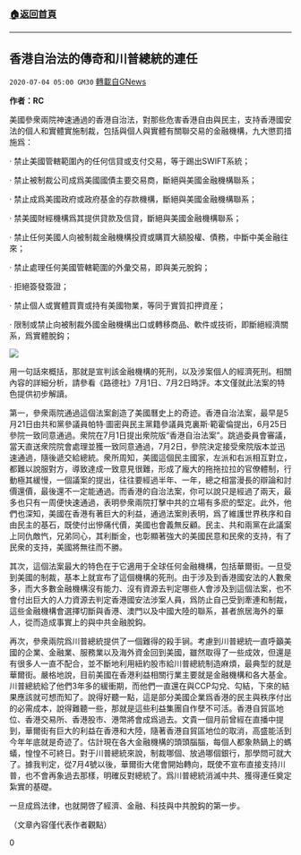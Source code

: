###  [:house:返回首頁](https://github.com/ourhimalayas/txt)
---

## 香港自治法的傳奇和川普總統的連任
`2020-07-04 05:00 GM30` [轉載自GNews](https://gnews.org/zh-hant/253582/)

**作者：RC**

美國參衆兩院神速通過的香港自治法，對那些危害香港自由與民主，支持香港國安法的個人和實體實施制裁，包括與個人與實體有關聯交易的金融機構，九大懲罰措施爲：

· 禁止美國管轄範圍內的任何信貸或支付交易，等于踢出SWIFT系統；

· 禁止被制裁公司成爲美國國債主要交易商，斷絕與美國金融機構聯系；

· 禁止成爲美國政府或政府基金的存款機構，斷絕與美國金融機構聯系；

· 禁美國財經機構爲其提供貸款及信貸，斷絕與美國金融機構聯系；

· 禁止任何美國人向被制裁金融機構投資或購買大額股權、債務，中斷中美金融往來；

· 禁止處理任何美國管轄範圍的外彙交易，即與美元脫鈎；

· 拒絕簽發簽證；

· 禁止個人或實體買賣或持有美國物業，等同于實質扣押資産；

· 限制或禁止向被制裁外國金融機構出口或轉移商品、軟件或技術，即斷絕經濟關系，爲實體脫鈎；

![](https://s3.amazonaws.com/gnews-media-offload/wp-content/uploads/2020/07/04044227/600_phpLhUdNP-1.jpg)

用一句話來概括，那就是宣判該金融機構的死刑，以及涉案個人的經濟死刑。相關內容的詳細分析，請參看《路德社》7月1日、7月2日時評。本文僅就此法案的特色提供初步解讀。

第一，參衆兩院通過這個法案創造了美國曆史上的奇迹。香港自治法案，最早是5月21日由共和黨參議員帕特·圖密與民主黨籍參議員克裏斯·範霍倫提出，6月25日參院一致同意通過。衆院在7月1日提出衆院版“香港自治法案”。跳過委員會審議，當天直送衆院院會處理並獲一致同意通過，7月2日，參院決定接受衆院版本並迅速通過，隨後遞交給總統。衆所周知，美國這個民主國家，左派和右派相互對立，都難以說服對方，導致達成一致意見很難，形成了龐大的拖拖拉拉的官僚體制，行動極其緩慢，一個議案的提出，往往要經過半年、一年，總之相當漫長的辯論和討價還價，最後還不一定能通過。而香港的自治法案，你可以說只是經過了兩天，最多也只有一周便快速通過，表明參衆兩院打擊中共的立場有多麽的堅定。此外，他們也深知，美國在香港有著巨大的利益，通過法案則表明，爲了維護世界秩序和自由民主的基石，既使付出慘痛代價，美國也會義無反顧。民主、共和兩黨在此議案上同仇敵忾，兄弟同心，其利斷金，也彰顯著強大的美國民意和民衆的支持，有了民衆的支持，美國將無往而不勝。

其次，這個法案最大的特色在于它適用于全球任何金融機構，包括華爾街。一旦受到美國的制裁，基本上就宣布了這個機構的死刑。由于涉及到香港國安法的人數衆多，而大多數金融機構沒有能力、沒有資源去判定哪些人會涉及到這個法案，也不會付出巨大的人力資源去判定香港國安法涉案人員，爲防止自己受到牽連和制裁，這些金融機構會選擇切斷與香港、澳門以及中國大陸的聯系，甚者旅居海外的華人，從而造成事實上的與中共金融脫鈎。

再次，參衆兩院爲川普總統提供了一個難得的殺手锏。考慮到川普總統一直呼籲美國的企業、金融業、服務業以及海外資金回到美國，雖然取得了一些成效，但還是有很多人一直不配合，並不斷地利用紐約股市給川普總統制造麻煩，最典型的就是華爾街。嚴格地說，目前美國在香港利益相關行業主要就是金融機構和各大基金。川普總統給了他們3年多的緩衝期，而他們一直還在與CCP勾兌、勾結，下來的結果應該就可想而知了。說得好聽一點，這是部分美國企業爲香港的民主與秩序付出的必需成本，說得難聽一些，那就是這些利益集團自作孽不可活。香港自貿區地位、香港交易所、香港股市、港幣將會成爲過去。文貴一個月前曾經在直播中提到，華爾街有巨大的利益在香港和大陸，隨著香港自貿區地位的取消，高盛能活到今年年底就是奇迹了。估計現在各大金融機構的頭頭腦腦，每個人都象熱鍋上的螞蟻，惶惶不可終日。對于川普總統來說，制裁哪個、放過哪個銀行，那學問可就大了。據我判定，從7月4號以後，華爾街大佬會開始轉向，既使不宣布直接支持川普，也不會再象過去那樣，明確反對總統了。爲川普總統消滅中共、獲得連任奠定紮實的基礎。

一旦成爲法律，也就開啓了經濟、金融、科技與中共脫鈎的第一步。

（文章內容僅代表作者觀點）

0
